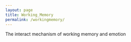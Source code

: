```yaml
---
layout: page
title: Working_Memory 
permalink: /workingmemory/
---
```


The interact mechanism of working memory and emotion 
